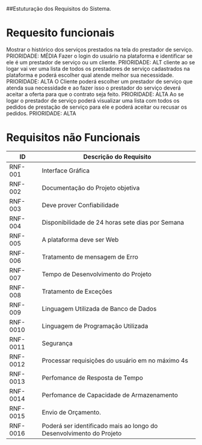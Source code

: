 ##Estuturação dos Requisitos do Sistema.

# Requesito funcionais
 Mostrar o histórico dos serviços prestados na tela do prestador de serviço. PRIORIDADE: MÉDIA
Fazer o login do usuário na plataforma e identificar se ele é um prestador de serviço ou um cliente. PRIORIDADE: ALT cliente ao se logar vai ver uma lista de todos os prestadores de serviço cadastrados na plataforma e poderá escolher qual atende melhor sua necessidade.  PRIORIDADE: ALTA
O Cliente poderá escolher um prestador de serviço que atenda sua necessidade e ao fazer isso o prestador do serviço deverá aceitar a oferta para que o contrato seja feito.  PRIORIDADE: ALTA
Ao se logar o prestador de serviço poderá visualizar uma lista com todos os pedidos de prestação de serviço para ele e poderá aceitar ou recusar os pedidos.  PRIORIDADE: ALTA


# Requisitos não Funcionais

|ID     | Descrição do Requisito  |
|-------|-------------------------|
|RNF-001| Interface Gráfica |
|RNF-002| Documentação do Projeto objetiva |
|RNF-003| Deve prover Confiabilidade|
|RNF-004| Disponibilidade de  24 horas sete dias por Semana |
|RNF-005| A plataforma deve ser Web|
|RNF-006| Tratamento de mensagem de Erro | 
|RNF-007| Tempo de Desenvolvimento do Projeto |
|RNF-008| Tratamento de Exceções |
|RNF-009| Linguagem Utilizada de Banco de Dados | 
|RNF-0010| Linguagem de Programação Utilizada | 
|RNF-0011| Segurança | MÉDIA | 
|RNF-0012| Processar requisições do usuário em no máximo 4s |
|RNF-0013| Perfomance de Resposta de Tempo | ALTA |
|RNF-0014| Perfomance de Capacidade de Armazenamento |
|RNF-0015| Envio de Orçamento. | 
|RNF-0016| Poderá ser identificado mais ao longo do Desenvolvimento do Projeto | 
